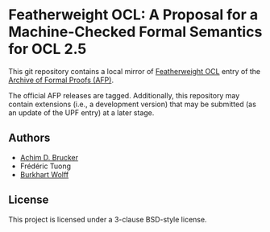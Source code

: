 # Featherweight OCL: A Proposal for a Machine-Checked Formal Semantics for OCL 2.5
This git repository contains a local mirror of
[Featherweight OCL](https://www.isa-afp.org/entries/Featherweight_OCL.shtml)
entry of the
[Archive of Formal Proofs (AFP)](https://www.isa-afp.org).

The official AFP releases are tagged. Additionally, this repository
may contain extensions (i.e., a development version) that may be
submitted (as an update of the UPF entry) at a later stage.

## Authors
* [Achim D. Brucker](http://www.brucker.ch/)
* Frédéric Tuong 
* [Burkhart Wolff](https://www.lri.fr/~wolff/)

## License
This project is licensed under a 3-clause BSD-style license.
